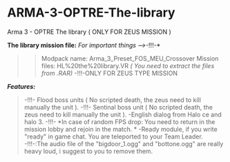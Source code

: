 # ARMA-3-OPTRE-The-library
Arma 3 - OPTRE  The library ( ONLY FOR ZEUS MISSION )

**The library mission file:**
*For important things -->*-!!!-*
 
> >Modpack name: Arma_3_Preset_FOS_MEU_Crossover
> Mission files: HL%20the%20library.VR  *( You need to extract the files from .RAR)*
> -!!!-ONLY FOR ZEUS TYPE MISSION

***Features:***
> -!!!- Flood boss units ( No scripted death, the zeus need to kill manually the unit ).
> -!!!- Sentinal boss unit ( No scripted death, the zeus need to kill manually the unit ).
> -English dialog from Halo ce and halo 3.
> -!!!- *In case of random FPS drop: You need to return in the mission lobby and rejoin in the match. *
> -Ready module, if you write "ready" in game chat. You are teleported to your Team Leader.
> -!!!-:The audio file of the "bigdoor_1.ogg"  and "bottone.ogg" are really heavy loud, i suggest to you to remove them.
